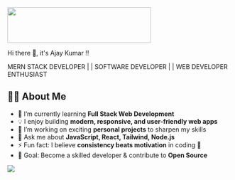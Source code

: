 <img src="https://camo.githubusercontent.com/b37efb7bfa86abae8c3cb3e8b6c7c6d7e31c55b396804a955f3d71f4013e3e13/68747470733a2f2f6d69726f2e6d656469756d2e636f6d2f6d61782f313430302f312a675f5f6a6965734c52496643526566564736395066772e676966" width="80%" height=80vh />

Hi there 👋, it's Ajay Kumar !!

MERN STACK DEVELOPER | | SOFTWARE DEVELOPER | | WEB DEVELOPER ENTHUSIAST

## 👨‍💻 About Me  

- 🌱 I’m currently learning **Full Stack Web Development**  
- 💡 I enjoy building **modern, responsive, and user-friendly web apps**  
- 🔭 I’m working on exciting **personal projects** to sharpen my skills  
- 💬 Ask me about **JavaScript, React, Tailwind, Node.js**  
- ⚡ Fun fact: I believe **consistency beats motivation** in coding 🚀  
- 🎯 Goal: Become a skilled developer & contribute to **Open Source**  

<img src="https://camo.githubusercontent.com/d23aea8b72c5758f4eaf1fa64c2df624d925942f5d3bcfaf4cb1f22ef8424356/68747470733a2f2f6769746875622d726561646d652d73746174732e76657263656c2e6170702f6170692f746f702d6c616e67732f3f757365726e616d653d7072616a6a616c64686172267468656d653d7261646963616c"/>
